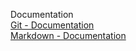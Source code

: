 Documentation<br/>
[Git - Documentation](https://git-scm.com/doc)<br/>
[Markdown - Documentation](https://guides.github.com/features/mastering-markdown)

